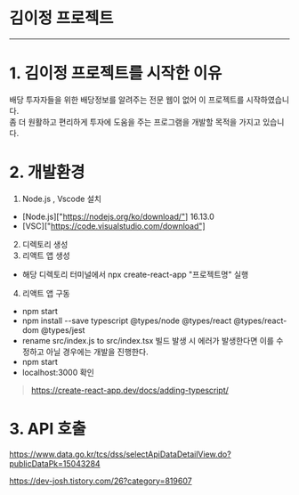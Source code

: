 # 김이정 프로젝트
---- 
# 1. 김이정 프로젝트를 시작한 이유
배당 투자자들을 위한 배당정보를 알려주는 전문 웹이 없어 이 프로젝트를 시작하였습니다.  
좀 더 원활하고 편리하게 투자에 도움을 주는 프로그램을 개발할 목적을 가지고 있습니다.

# 2. 개발환경
1. Node.js , Vscode 설치
* [Node.js]["https://nodejs.org/ko/download/"] 16.13.0
* [VSC]["https://code.visualstudio.com/download"]
2. 디렉토리 생성
3. 리액트 앱 생성
* 해당 디렉토리 터미널에서 npx create-react-app "프로젝트명" 실행 
4. 리액트 앱 구동
* npm start 
* npm install --save typescript @types/node @types/react @types/react-dom @types/jest
* rename src/index.js to src/index.tsx 빌드 발생 시 에러가 발생한다면 이를 수정하고 아닐 경우에는 개발을 진행한다. 
* npm start 
* localhost:3000 확인

>https://create-react-app.dev/docs/adding-typescript/
# 3. API 호출 
https://www.data.go.kr/tcs/dss/selectApiDataDetailView.do?publicDataPk=15043284

https://dev-josh.tistory.com/26?category=819607
